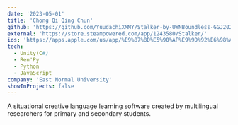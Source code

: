 ```yaml
---
date: '2023-05-01'
title: 'Chong Qi Qing Chun'
github: 'https://github.com/YuudachiXMMY/Stalker-by-UWNBoundless-GGJ2020'
external: 'https://store.steampowered.com/app/1243580/Stalker/'
ios: 'https://apps.apple.com/us/app/%E9%87%8D%E5%90%AF%E9%9D%92%E6%98%A5/id6449725179'
tech:
  - Unity(C#)
  - Ren'Py
  - Python
  - JavaScript
company: 'East Normal University'
showInProjects: false
---
```


A situational creative language learning software created by multilingual researchers for primary and secondary students.
